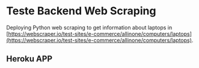 # Teste Backend Web Scraping

Deploying Python web scraping to get information about laptops in [https://webscraper.io/test-sites/e-commerce/allinone/computers/laptops](https://webscraper.io/test-sites/e-commerce/allinone/computers/laptops).

## Heroku APP

